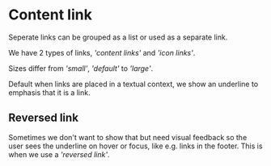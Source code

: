# Content link

Seperate links can be grouped as a list or used as a separate link.

We have 2 types of links, *'content links'* and *'icon links'*.

Sizes differ from *'small'*, *'default'* to *'large'*.

Default when links are placed in a textual context, we show an underline to emphasis that it is a link.

## Reversed link
Sometimes we don't want to show that but need visual feedback so the user sees the underline on hover or focus, like e.g. links in the footer. This is when we use a *'reversed link'*.

